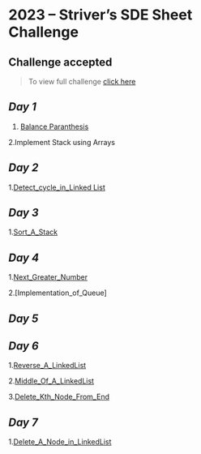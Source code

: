 # 2023 – Striver’s SDE Sheet Challenge
## Challenge accepted

> To view full challenge [click here](https://takeuforward.org/interviews/strivers-sde-sheet-challenge-2023/)


## *Day 1*
1. [Balance Paranthesis](https://takeuforward.org/data-structure/check-for-balanced-parentheses/)

  2.Implement Stack using Arrays

## *Day 2*
1.[Detect_cycle_in_Linked List](https://www.codingninjas.com/codestudio/problems/cycle-detection-in-a-singly-linked-list_8230683?challengeSlug=striver-sde-challenge)

## *Day 3*
1.[Sort_A_Stack](https://www.codingninjas.com/codestudio/problems/sort-a-stack_985275?topList=striver-sde-sheet-problems&utm_source=striver&utm_medium=website&leftPanelTab=1)

## *Day 4*
1.[Next_Greater_Number](https://www.codingninjas.com/codestudio/problems/next-greater-element_8230718?challengeSlug=striver-sde-challenge)

2.[Implementation_of_Queue]

## *Day 5*

## *Day 6*
1.[Reverse_A_LinkedList](https://www.codingninjas.com/codestudio/problems/reverse-linked-list_8230724?challengeSlug=striver-sde-challenge&leftPanelTab=1)

2.[Middle_Of_A_LinkedList](https://www.codingninjas.com/codestudio/problems/middle-of-linked-list_8230764?challengeSlug=striver-sde-challenge)

3.[Delete_Kth_Node_From_End](https://www.codingninjas.com/codestudio/problems/delete-kth-node-from-end_8230725?challengeSlug=striver-sde-challenge&leftPanelTab=1)


## *Day 7*
1.[Delete_A_Node_in_LinkedList](https://www.codingninjas.com/codestudio/problems/delete-node-in-a-linked-list_8230813?challengeSlug=striver-sde-challenge&leftPanelTab=1)